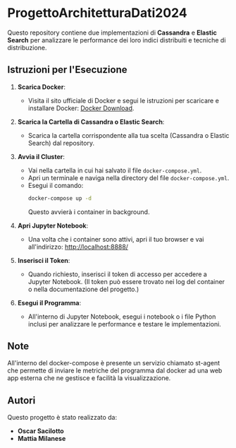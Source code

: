 # ProgettoArchitetturaDati2024

Questo repository contiene due implementazioni di **Cassandra** e **Elastic Search** per analizzare le performance dei loro indici distribuiti e tecniche di distribuzione.

## Istruzioni per l'Esecuzione

1. **Scarica Docker**:
   - Visita il sito ufficiale di Docker e segui le istruzioni per scaricare e installare Docker: [Docker Download](https://www.docker.com/products/docker-desktop).

2. **Scarica la Cartella di Cassandra o Elastic Search**:
   - Scarica la cartella corrispondente alla tua scelta (Cassandra o Elastic Search) dal repository.

3. **Avvia il Cluster**:
   - Vai nella cartella in cui hai salvato il file `docker-compose.yml`.
   - Apri un terminale e naviga nella directory del file `docker-compose.yml`.
   - Esegui il comando:
     ```bash
     docker-compose up -d
     ```
     Questo avvierà i container in background.

4. **Apri Jupyter Notebook**:
   - Una volta che i container sono attivi, apri il tuo browser e vai all'indirizzo:
     [http://localhost:8888/](http://localhost:8888/)
   
5. **Inserisci il Token**:
   - Quando richiesto, inserisci il token di accesso per accedere a Jupyter Notebook. (Il token può essere trovato nei log del container o nella documentazione del progetto.)

6. **Esegui il Programma**:
   - All'interno di Jupyter Notebook, esegui i notebook o i file Python inclusi per analizzare le performance e testare le implementazioni.

## Note
All'interno del docker-compose è presente un servizio chiamato st-agent che permette di inviare le metriche del programma dal docker ad una web app esterna che ne gestisce e facilità la visualizzazione.
## Autori

Questo progetto è stato realizzato da:

- **Oscar Sacilotto**
- **Mattia Milanese**
